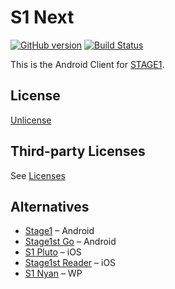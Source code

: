 # S1 Next

[![GitHub version](https://badge.fury.io/gh/floating-cat%2FS1-Next.svg)](http://badge.fury.io/gh/floating-cat%2FS1-Next) [![Build Status](https://travis-ci.org/floating-cat/S1-Next.svg?branch=master)](https://travis-ci.org/floating-cat/S1-Next)

This is the Android Client for [STAGE1](http://bbs.saraba1st.com/2b/forum.php).

## License

[Unlicense](UNLICENSE)

## Third-party Licenses

See [Licenses](app/src/main/assets/text/license)

## Alternatives

- [Stage1](https://play.google.com/store/apps/details?id=com.motion.stage1) – Android
- [Stage1st Go](https://play.google.com/store/apps/details?id=org.succlz123.s1go.app) – Android
- [S1 Pluto](https://itunes.apple.com/cn/app/s1-pluto/id889820003) – iOS
- [Stage1st Reader](https://itunes.apple.com/cn/app/stage1st-reader/id509916119) – iOS
- [S1 Nyan](https://www.windowsphone.com/zh-cn/store/app/s1-nyan/61790166-792c-493b-bcc2-a2f1506292f5) – WP
